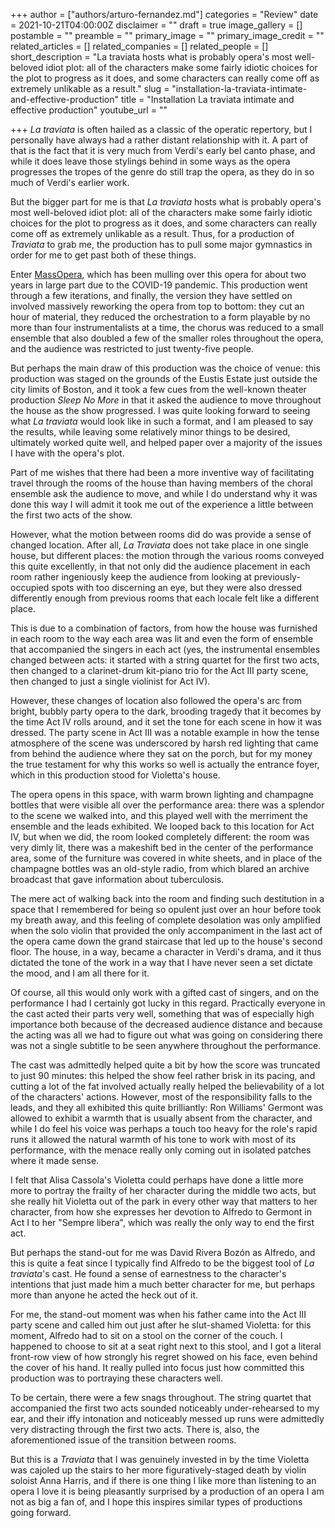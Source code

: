 +++
author = ["authors/arturo-fernandez.md"]
categories = "Review"
date = 2021-10-21T04:00:00Z
disclaimer = ""
draft = true
image_gallery = []
postamble = ""
preamble = ""
primary_image = ""
primary_image_credit = ""
related_articles = []
related_companies = []
related_people = []
short_description = "La traviata hosts what is probably opera's most well-beloved idiot plot: all of the characters make some fairly idiotic choices for the plot to progress as it does, and some characters can really come off as extremely unlikable as a result."
slug = "installation-la-traviata-intimate-and-effective-production"
title = "Installation La traviata intimate and effective production"
youtube_url = ""

+++
_La traviata_ is often hailed as a classic of the operatic repertory, but I personally have always had a rather distant relationship with it. A part of that is the fact that it is very much from Verdi's early bel canto phase, and while it does leave those stylings behind in some ways as the opera progresses the tropes of the genre do still trap the opera, as they do in so much of Verdi's earlier work. 

But the bigger part for me is that _La traviata_ hosts what is probably opera's most well-beloved idiot plot: all of the characters make some fairly idiotic choices for the plot to progress as it does, and some characters can really come off as extremely unlikable as a result. Thus, for a production of _Traviata_ to grab me, the production has to pull some major gymnastics in order for me to get past both of these things.

Enter [MassOpera](/scene/companies/massopera/), which has been mulling over this opera for about two years in large part due to the COVID-19 pandemic. This production went through a few iterations, and finally, the version they have settled on involved massively reworking the opera from top to bottom: they cut an hour of material, they reduced the orchestration to a form playable by no more than four instrumentalists at a time, the chorus was reduced to a small ensemble that also doubled a few of the smaller roles throughout the opera, and the audience was restricted to just twenty-five people.

But perhaps the main draw of this production was the choice of venue: this production was staged on the grounds of the Eustis Estate just outside the city limits of Boston, and it took a few cues from the well-known theater production _Sleep No More_ in that it asked the audience to move throughout the house as the show progressed. I was quite looking forward to seeing what _La traviata_ would look like in such a format, and I am pleased to say the results, while leaving some relatively minor things to be desired, ultimately worked quite well, and helped paper over a majority of the issues I have with the opera's plot.

Part of me wishes that there had been a more inventive way of facilitating travel through the rooms of the house than having members of the choral ensemble ask the audience to move, and while I do understand why it was done this way I will admit it took me out of the experience a little between the first two acts of the show. 

However, what the motion between rooms did do was provide a sense of changed location. After all, _La Traviata_ does not take place in one single house, but different places: the motion through the various rooms conveyed this quite excellently, in that not only did the audience placement in each room rather ingeniously keep the audience from looking at previously-occupied spots with too discerning an eye, but they were also dressed differently enough from previous rooms that each locale felt like a different place. 

This is due to a combination of factors, from how the house was furnished in each room to the way each area was lit and even the form of ensemble that accompanied the singers in each act (yes, the instrumental ensembles changed between acts: it started with a string quartet for the first two acts, then changed to a clarinet-drum kit-piano trio for the Act III party scene, then changed to just a single violinist for Act IV).

However, these changes of location also followed the opera's arc from bright, bubbly party opera to the dark, brooding tragedy that it becomes by the time Act IV rolls around, and it set the tone for each scene in how it was dressed. The party scene in Act III was a notable example in how the tense atmosphere of the scene was underscored by harsh red lighting that came from behind the audience where they sat on the porch, but for my money the true testament for why this works so well is actually the entrance foyer, which in this production stood for Violetta's house. 

The opera opens in this space, with warm brown lighting and champagne bottles that were visible all over the performance area: there was a splendor to the scene we walked into, and this played well with the merriment the ensemble and the leads exhibited. We looped back to this location for Act IV, but when we did, the room looked completely different: the room was very dimly lit, there was a makeshift bed in the center of the performance area, some of the furniture was covered in white sheets, and in place of the champagne bottles was an old-style radio, from which blared an archive broadcast that gave information about tuberculosis. 

The mere act of walking back into the room and finding such destitution in a space that I remembered for being so opulent just over an hour before took my breath away, and this feeling of complete desolation was only amplified when the solo violin that provided the only accompaniment in the last act of the opera came down the grand staircase that led up to the house's second floor. The house, in a way, became a character in Verdi's drama, and it thus dictated the tone of the work in a way that I have never seen a set dictate the mood, and I am all there for it.

Of course, all this would only work with a gifted cast of singers, and on the performance I had I certainly got lucky in this regard. Practically everyone in the cast acted their parts very well, something that was of especially high importance both because of the decreased audience distance and because the acting was all we had to figure out what was going on considering there was not a single subtitle to be seen anywhere throughout the performance. 

The cast was admittedly helped quite a bit by how the score was truncated to just 90 minutes: this helped the show feel rather brisk in its pacing, and cutting a lot of the fat involved actually really helped the believability of a lot of the characters' actions. However, most of the responsibility falls to the leads, and they all exhibited this quite brilliantly: Ron Williams' Germont was allowed to exhibit a warmth that is usually absent from the character, and while I do feel his voice was perhaps a touch too heavy for the role's rapid runs it allowed the natural warmth of his tone to work with most of its performance, with the menace really only coming out in isolated patches where it made sense. 

I felt that Alisa Cassola's Violetta could perhaps have done a little more more to portray the frailty of her character during the middle two acts, but she really hit Violetta out of the park in every other way that matters to her character, from how she expresses her devotion to Alfredo to Germont in Act I to her "Sempre libera", which was really the only way to end the first act.

But perhaps the stand-out for me was David Rivera Bozón as Alfredo, and this is quite a feat since I typically find Alfredo to be the biggest tool of _La traviata_'s cast. He found a sense of earnestness to the character's intentions that just made him a much better character for me, but perhaps more than anyone he acted the heck out of it. 

For me, the stand-out moment was when his father came into the Act III party scene and called him out just after he slut-shamed Violetta: for this moment, Alfredo had to sit on a stool on the corner of the couch. I happened to choose to sit at a seat right next to this stool, and I got a literal front-row view of how strongly his regret showed on his face, even behind the cover of his hand. It really pulled into focus just how committed this production was to portraying these characters well.

To be certain, there were a few snags throughout. The string quartet that accompanied the first two acts sounded noticeably under-rehearsed to my ear, and their iffy intonation and noticeably messed up runs were admittedly very distracting through the first two acts. There is, also, the aforementioned issue of the transition between rooms. 

But this is a _Traviata_ that I was genuinely invested in by the time Violetta was cajoled up the stairs to her more figuratively-staged death by violin soloist Anna Harris, and if there is one thing I like more than listening to an opera I love it is being pleasantly surprised by a production of an opera I am not as big a fan of, and I hope this inspires similar types of productions going forward.